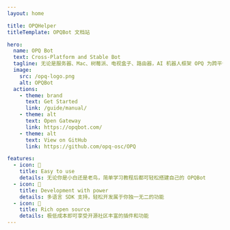 ```yaml
---
layout: home

title: OPQHelper
titleTemplate: OPQBot 文档站

hero:
  name: OPQ Bot
  text: Cross-Platform and Stable Bot
  tagline: 无论是服务器、Mac、树莓派、电视盒子、路由器，AI 机器人框架 OPQ 为跨平台而生，轻松应对，内置协程池，高效、稳定、迸发，提供 WebSocket，Web API，极低内存运行，稳定 0 崩溃
  image:
    src: /opq-logo.png
    alt: OPQBot
  actions:
    - theme: brand
      text: Get Started
      link: /guide/manual/
    - theme: alt
      text: Open Gateway
      link: https://opqbot.com/
    - theme: alt
      text: View on GitHub
      link: https://github.com/opq-osc/OPQ

features:
  - icon: 🍭
    title: Easy to use
    details: 无论你是小白还是老鸟，简单学习教程后都可轻松搭建自己的 OPQBot
  - icon: 🚀
    title: Development with power
    details: 多语言 SDK 支持，轻松开发属于你独一无二的功能
  - icon: 🌈
    title: Rich open source
    details: 极低成本即可享受开源社区丰富的插件和功能
---
```


<IndexMounted />

<ClientOnly>
  <MicroApp />
</ClientOnly>
